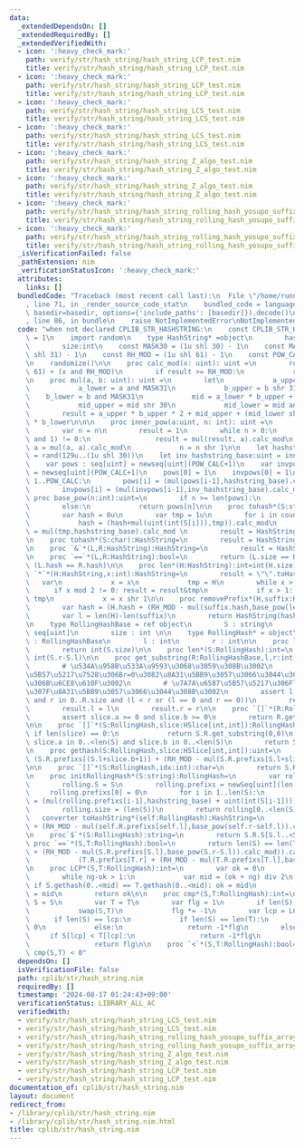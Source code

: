 ```yaml
---
data:
  _extendedDependsOn: []
  _extendedRequiredBy: []
  _extendedVerifiedWith:
  - icon: ':heavy_check_mark:'
    path: verify/str/hash_string/hash_string_LCP_test.nim
    title: verify/str/hash_string/hash_string_LCP_test.nim
  - icon: ':heavy_check_mark:'
    path: verify/str/hash_string/hash_string_LCP_test.nim
    title: verify/str/hash_string/hash_string_LCP_test.nim
  - icon: ':heavy_check_mark:'
    path: verify/str/hash_string/hash_string_LCS_test.nim
    title: verify/str/hash_string/hash_string_LCS_test.nim
  - icon: ':heavy_check_mark:'
    path: verify/str/hash_string/hash_string_LCS_test.nim
    title: verify/str/hash_string/hash_string_LCS_test.nim
  - icon: ':heavy_check_mark:'
    path: verify/str/hash_string/hash_string_Z_algo_test.nim
    title: verify/str/hash_string/hash_string_Z_algo_test.nim
  - icon: ':heavy_check_mark:'
    path: verify/str/hash_string/hash_string_Z_algo_test.nim
    title: verify/str/hash_string/hash_string_Z_algo_test.nim
  - icon: ':heavy_check_mark:'
    path: verify/str/hash_string/hash_string_rolling_hash_yosupo_suffix_array_test.nim
    title: verify/str/hash_string/hash_string_rolling_hash_yosupo_suffix_array_test.nim
  - icon: ':heavy_check_mark:'
    path: verify/str/hash_string/hash_string_rolling_hash_yosupo_suffix_array_test.nim
    title: verify/str/hash_string/hash_string_rolling_hash_yosupo_suffix_array_test.nim
  _isVerificationFailed: false
  _pathExtension: nim
  _verificationStatusIcon: ':heavy_check_mark:'
  attributes:
    links: []
  bundledCode: "Traceback (most recent call last):\n  File \"/home/runner/.local/lib/python3.10/site-packages/onlinejudge_verify/documentation/build.py\"\
    , line 71, in _render_source_code_stat\n    bundled_code = language.bundle(stat.path,\
    \ basedir=basedir, options={'include_paths': [basedir]}).decode()\n  File \"/home/runner/.local/lib/python3.10/site-packages/onlinejudge_verify/languages/nim.py\"\
    , line 86, in bundle\n    raise NotImplementedError\nNotImplementedError\n"
  code: "when not declared CPLIB_STR_HASHSTRING:\n    const CPLIB_STR_HASHSTRING*\
    \ = 1\n    import random\n    type HashString* =object\n        hash* :uint\n\
    \        size:int\n    const MASK30 = (1u shl 30) - 1\n    const MASK31 = (1u\
    \ shl 31) - 1\n    const RH_MOD = (1u shl 61) - 1\n    const POW_CALC = 500000\n\
    \n    randomize()\n\n    proc calc_mod(x: uint): uint =\n        result = (x shr\
    \ 61) + (x and RH_MOD)\n        if result >= RH_MOD:\n            result -= RH_MOD\n\
    \n    proc mul(a, b: uint): uint =\n        let\n            a_upper = a shr 31\n\
    \            a_lower = a and MASK31\n            b_upper = b shr 31\n        \
    \    b_lower = b and MASK31\n            mid = a_lower * b_upper + a_upper * b_lower\n\
    \            mid_upper = mid shr 30\n            mid_lower = mid and MASK30\n\
    \        result = a_upper * b_upper * 2 + mid_upper + (mid_lower shl 31) + a_lower\
    \ * b_lower\n\n\n    proc inner_pow(a:uint, n: int): uint =\n        var a = a\n\
    \        var n = n\n        result = 1\n        while n > 0:\n            if (n\
    \ and 1) != 0:\n                result = mul(result, a).calc_mod\n           \
    \ a = mul(a, a).calc_mod\n            n = n shr 1\n\n    let hashstring_base:uint\
    \ = rand(129u..(1u shl 30))\n    let inv_hashstring_base:uint = inner_pow(hashstring_base,int(RH_MOD)-2)\n\
    \    var pows : seq[uint] = newseq[uint](POW_CALC+1)\n    var invpows : seq[uint]\
    \ = newseq[uint](POW_CALC+1)\n    pows[0] = 1\n    invpows[0] = 1\n    for i in\
    \ 1..POW_CALC:\n        pows[i] = (mul(pows[i-1],hashstring_base).calc_mod)\n\
    \        invpows[i] = (mul(invpows[i-1],inv_hashstring_base).calc_mod)\n\n   \
    \ proc base_pow(n:int):uint=\n        if n >= len(pows):\n            return inner_pow(hashstring_base,n)\n\
    \        else:\n            return pows[n]\n\n    proc tohash*(S:string):HashString=\n\
    \        var hash = 0u\n        var tmp = 1u\n        for i in countdown(len(S)-1,0,1):\n\
    \            hash = (hash+mul(uint(int(S[i])),tmp)).calc_mod\n            tmp\
    \ = mul(tmp,hashstring_base).calc_mod \n        result = HashString(hash:hash,size:len(S))\n\
    \n    proc tohash*(S:char):HashString=\n        result = HashString(hash:uint(int(S)),size:1)\n\
    \n    proc `&`*(L,R:HashString):HashString=\n        result = HashString(hash:(mul(L.hash,base_pow(R.size)).calc_mod+R.hash).calc_mod,size:L.size+R.size)\n\
    \n    proc `==`*(L,R:HashString):bool=\n        return (L.size == R.size) and\
    \ (L.hash == R.hash)\n\n    proc len*(H:HashString):int=int(H.size)\n\n    proc\
    \ `*`*(H:HashString,x:int):HashString=\n        result = \"\".toHash()\n     \
    \   var\n            x = x\n            tmp = H\n        while x > 0:\n      \
    \      if x mod 2 != 0: result = result&tmp\n            if x > 1: tmp = tmp &\
    \ tmp\n            x = x shr 1\n\n    proc removePrefix*(H,suffix:HashString):HashString=\n\
    \        var hash = (H.hash + (RH_MOD - mul(suffix.hash,base_pow(len(H)-len(suffix))).calc_mod)).calc_mod\n\
    \        var l = len(H)-len(suffix)\n        return HashString(hash:hash,size:l)\n\
    \n    type RollingHashBase = ref object\n        S : string\n        prefixs :\
    \ seq[uint]\n        size : int \n\n    type RollingHash* = object\n        R\
    \ : RollingHashBase\n        l : int\n        r : int\n\n    proc len*(S:RollingHashBase):int=\n\
    \        return int(S.size)\n\n    proc len*(S:RollingHash):int=\n        return\
    \ int(S.r-S.l)\n\n    proc get_substring(R:RollingHashBase,l,r:int):RollingHash=\n\
    \        # \u534A\u958B\u533A\u9593\u3068\u3059\u308B\u3002\n        # \u7A7A\u6587\
    \u5B57\u5217\u7528\u306Br=0\u3082\u8A31\u5BB9\u3057\u3066\u3044\u308B\u3053\u3068\
    \u306B\u6CE8\u610F\u3002\n        # \u7A7A\u6587\u5B57\u5217\u306Fl=0,r=0\u306E\
    \u307F\u8A31\u5BB9\u3057\u3066\u3044\u308B\u3002\n        assert l in 0..<R.size\
    \ and r in 0..R.size and (l < r or (l == 0 and r == 0))\n        result.R = R\n\
    \        result.l = l\n        result.r = r\n\n    proc `[]`*(R:RollingHashBase,slice:HSlice[int,int]):RollingHash=\n\
    \        assert slice.a >= 0 and slice.b >= 0\n        return R.get_substring(slice.a,slice.b+1)\n\
    \n\n    proc `[]`*(S:RollingHash,slice:HSlice[int,int]):RollingHash=\n       \
    \ if len(slice) == 0:\n            return S.R.get_substring(0,0)\n        assert\
    \ slice.a in 0..<len(S) and slice.b in 0..<len(S)\n        return S.R.get_substring(S.l+slice.a,S.l+slice.b+1)\n\
    \n    proc gethash(S:RollingHash,slice:HSlice[int,int]):uint=\n        return\
    \ (S.R.prefixs[(S.l+slice.b+1)] + (RH_MOD - mul(S.R.prefixs[S.l+slice.a],base_pow(((S.l+slice.b+1)-(S.l+slice.a)))).calc_mod)).calc_mod\n\
    \n\n    proc `[]`*(S:RollingHash,idx:int):char=\n        return S.R.S[idx+int(S.l)]\n\
    \n    proc initRollingHash*(S:string):RollingHash=\n        var rolling = RollingHashBase()\n\
    \        rolling.S = S\n        rolling.prefixs = newSeq[uint](len(S)+1)\n   \
    \     rolling.prefixs[0] = 0\n        for i in 1..len(S):\n            rolling.prefixs[i]\
    \ = (mul(rolling.prefixs[i-1],hashstring_base) + uint(int(S[i-1]))).calc_mod()\n\
    \        rolling.size = (len(S))\n        return rolling[0..<len(S)]\n\n\n\n \
    \   converter toHashString*(self:RollingHash):HashString=\n        return HashString(hash:(self.R.prefixs[self.r]\
    \ + (RH_MOD - mul(self.R.prefixs[self.l],base_pow(self.r-self.l)).calc_mod)).calc_mod,size:self.r-self.l)\n\
    \n    proc`$`*(S:RollingHash):string=\n        return S.R.S[S.l..<S.r]\n\n   \
    \ proc `==`*(S,T:RollingHash):bool=\n        return len(S) == len(T) and (S.R.prefixs[S.r]\
    \ + (RH_MOD - mul(S.R.prefixs[S.l],base_pow(S.r-S.l)).calc_mod)).calc_mod == \n\
    \            (T.R.prefixs[T.r] + (RH_MOD - mul(T.R.prefixs[T.l],base_pow(T.r-T.l)).calc_mod)).calc_mod\n\
    \n    proc LCP*(S,T:RollingHash):int=\n        var ok = 0\n        var ng = min(len(S),len(T))+1\n\
    \        while ng-ok > 1:\n            var mid = (ok + ng) div 2\n           \
    \ if S.gethash(0..<mid) == T.gethash(0..<mid): ok = mid\n            else: ng\
    \ = mid\n        return ok\n\n    proc cmp*(S,T:RollingHash):int=\n        var\
    \ S = S\n        var T = T\n        var flg = 1\n        if len(S) > len(T):\n\
    \            swap(S,T)\n            flg *= -1\n        var lcp = LCP(S,T)\n  \
    \      if len(S) == lcp:\n            if len(S) == len(T):\n                return\
    \ 0\n            else:\n                return -1*flg\n        else:\n       \
    \     if S[lcp] < T[lcp]:\n                return -1*flg\n            else:\n\
    \                return flg\n\n    proc `<`*(S,T:RollingHash):bool=\n        return\
    \ cmp(S,T) < 0"
  dependsOn: []
  isVerificationFile: false
  path: cplib/str/hash_string.nim
  requiredBy: []
  timestamp: '2024-08-17 01:24:43+09:00'
  verificationStatus: LIBRARY_ALL_AC
  verifiedWith:
  - verify/str/hash_string/hash_string_LCS_test.nim
  - verify/str/hash_string/hash_string_LCS_test.nim
  - verify/str/hash_string/hash_string_rolling_hash_yosupo_suffix_array_test.nim
  - verify/str/hash_string/hash_string_rolling_hash_yosupo_suffix_array_test.nim
  - verify/str/hash_string/hash_string_Z_algo_test.nim
  - verify/str/hash_string/hash_string_Z_algo_test.nim
  - verify/str/hash_string/hash_string_LCP_test.nim
  - verify/str/hash_string/hash_string_LCP_test.nim
documentation_of: cplib/str/hash_string.nim
layout: document
redirect_from:
- /library/cplib/str/hash_string.nim
- /library/cplib/str/hash_string.nim.html
title: cplib/str/hash_string.nim
---
```

